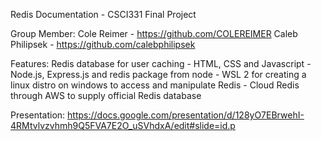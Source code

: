 Redis Documentation - CSCI331 Final Project

Group Member: Cole Reimer - https://github.com/COLEREIMER
              Caleb Philipsek - https://github.com/calebphilipsek
                                

Features: Redis database for user caching -
          HTML, CSS and Javascript -
          Node.js, Express.js and redis package from node - 
          WSL 2 for creating a linux distro on windows to access and manipulate Redis - 
          Cloud Redis through AWS to supply official Redis database
          
Presentation: https://docs.google.com/presentation/d/128yO7EBrwehI-4RMtvlvzvhmh9Q5FVA7E2O_uSVhdxA/edit#slide=id.p
